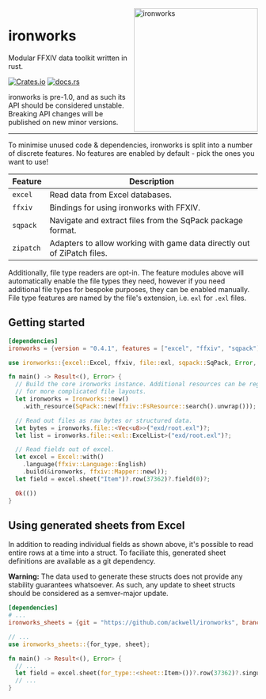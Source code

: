 <img src="https://raw.githubusercontent.com/ackwell/ironworks/main/logo.png" alt="ironworks" align="right" height="250">

# ironworks

Modular FFXIV data toolkit written in rust.

[![Crates.io](https://img.shields.io/crates/v/ironworks?style=flat-square)](https://crates.io/crates/ironworks)
[![docs.rs](https://img.shields.io/docsrs/ironworks?style=flat-square)](https://docs.rs/ironworks)

ironworks is pre-1.0, and as such its API should be considered unstable. Breaking API changes will be published on new minor versions.

---

To minimise unused code & dependencies, ironworks is split into a number of discrete features. No features are enabled by default - pick the ones you want to use!

| Feature   | Description                                                             |
| --------- | ----------------------------------------------------------------------- |
| `excel`   | Read data from Excel databases.                                         |
| `ffxiv`   | Bindings for using ironworks with FFXIV.                                |
| `sqpack`  | Navigate and extract files from the SqPack package format.              |
| `zipatch` | Adapters to allow working with game data directly out of ZiPatch files. |

Additionally, file type readers are opt-in. The feature modules above will automatically enable the file types they need, however if you need additional file types for bespoke purposes, they can be enabled manually. File type features are named by the file's extension, i.e. `exl` for `.exl` files.

## Getting started

```toml
[dependencies]
ironworks = {version = "0.4.1", features = ["excel", "ffxiv", "sqpack"]}
```

```rust
use ironworks::{excel::Excel, ffxiv, file::exl, sqpack::SqPack, Error, Ironworks};

fn main() -> Result<(), Error> {
  // Build the core ironworks instance. Additional resources can be registered
  // for more complicated file layouts.
  let ironworks = Ironworks::new()
    .with_resource(SqPack::new(ffxiv::FsResource::search().unwrap()));

  // Read out files as raw bytes or structured data.
  let bytes = ironworks.file::<Vec<u8>>("exd/root.exl")?;
  let list = ironworks.file::<exl::ExcelList>("exd/root.exl")?;

  // Read fields out of excel.
  let excel = Excel::with()
    .language(ffxiv::Language::English)
    .build(&ironworks, ffxiv::Mapper::new());
  let field = excel.sheet("Item")?.row(37362)?.field(0)?;

  Ok(())
}
```

## Using generated sheets from Excel

In addition to reading individual fields as shown above, it's possible to read entire rows at a time into a struct. To faciliate this, generated sheet definitions are available as a git dependency.

**Warning:** The data used to generate these structs does not provide any stability guarantees whatsoever. As such, any update to sheet structs should be considered as a semver-major update.

```toml
[dependencies]
# ...
ironworks_sheets = {git = "https://github.com/ackwell/ironworks", branch = "sheets/saint-coinach"}
```

```rust
// ...
use ironworks_sheets::{for_type, sheet};

fn main() -> Result<(), Error> {
  // ...
  let field = excel.sheet(for_type::<sheet::Item>())?.row(37362)?.singular;
  // ...
}
```

